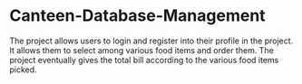 # Canteen-Database-Management

The project allows users to login and register into their profile in the project.
It allows them to select among various food items and order them.
The project eventually gives the total bill according to the various food items picked.
